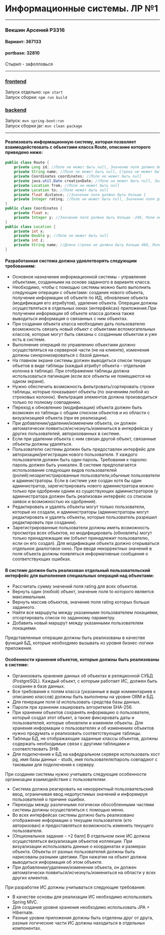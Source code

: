 # Информационные системы. ЛР №1  
   

----

### Векшин Арсений P3316
#### Вариант: 367133
#### portbase: 32810
Стырил - зафолловься

----

### [frontend](https://github.com/ArsenyVekshin/ITMO/tree/master/IS/lab1/lab1_frontend)   
Запуск отдельно: `npm start`  
Запуск сборки: `npm run build`  


### [backend](https://github.com/ArsenyVekshin/ITMO/tree/master/IS/lab1/lab1_backend)   
Запуск: `mvn spring-boot:run`  
Запуск сборки jar: `mvn clean package`

----

#### Реализовать информационную систему, которая позволяет взаимодействовать с объектами класса Route, описание которого приведено ниже:
```java
public class Route {
    private Long id; //Поле не может быть null, Значение поля должно быть больше 0, Значение этого поля должно быть уникальным, Значение этого поля должно генерироваться автоматически
    private String name; //Поле не может быть null, Строка не может быть пустой
    private Coordinates coordinates; //Поле не может быть null
    private java.util.Date creationDate; //Поле не может быть null, Значение этого поля должно генерироваться автоматически
    private Location from; //Поле не может быть null
    private Location to; //Поле может быть null
    private float distance; //Значение поля должно быть больше 1
    private Integer rating; //Поле не может быть null, Значение поля должно быть больше 0
}
public class Coordinates {
    private float x;
    private Integer y; //Значение поля должно быть больше -240, Поле не может быть null
}
public class Location {
    private int x;
    private Double y; //Поле не может быть null
    private int z;
    private String name; //Длина строки не должна быть больше 468, Поле не может быть null
}
```

#### Разработанная система должна удовлетворять следующим требованиям:
 - Основное назначение информационной системы - управление объектами, созданными на основе заданного в варианте класса.
 - Необходимо, чтобы с помощью системы можно было выполнить следующие операции с объектами: создание нового объекта, получение информации об объекте по ИД, обновление объекта (модификация его атрибутов), удаление объекта. Операции должны осуществляться в отдельных окнах (интерфейсах) приложения.При получении информации об объекте класса должна также выводиться информация о связанных с ним объектах.
 - При создании объекта класса необходимо дать пользователю возможность связать новый объект с объектами вспомогательных классов, которые могут быть связаны с созданным объектом и уже есть в системе.
 - Выполнение операций по управлению объектами должно осуществляться на серверной части (не на клиенте), изменения должны синхронизироваться с базой данных.
 - На главном экране системы должен выводиться список текущих объетов в виде таблицы (каждый атрибут объекта - отдельная колонка в таблице). При отображении таблицы должна использоваться пагинация (если все объекты не помещаются на одном экране).
 - Нужно обеспечить возможность фильтровать/сортировать строки таблицы, которые показывают объекты (по значениям любой из строковых колонок). Фильтрация элементов должна производиться только по полному совпадению.
 - Переход к обновлению (модификации) объекта должен быть возможен из таблицы с общим списком объектов и из области с визуализацией объекта (при ее реализации).
 - При добавлении/удалении/изменении объекта, он должен автоматически появиться/исчезнуть/измениться в интерфейсах у других пользователей, авторизованных в системе.
 - Если при удалении объекта с ним связан другой объект, связанные объекты должны удаляться.
 - Пользователю системы должен быть предоставлен интерфейс для авторизации/регистрации нового пользователя. У каждого пользователя должен быть один пароль. Требования к паролю: пароль должен быть уникален. В системе предполагается использование следующих видов пользователей (ролей):незарегистрированные пользователи,обычные пользователи и администраторы. Если в системе уже создан хотя бы один администратор, зарегистрировать нового администратора можно только при одобрении одним из существующих администраторов (у администратора должен быть реализован интерфейс со списком заявок и возможностью их одобрения).
 - Редактировать и удалять объекты могут только пользователи, которые их создали, и администраторы (администраторы могут редактировать и удалять объекты, которые пользователь разрешил редактировать при создании).
 - Зарегистрированные пользователи должны иметь возможность просмотра всех объектов, но модифицировать (обновлять) могут только принадлежащие им (объект принадлежит пользователю, если он его создал). Для модификации объекта должно открываться отдельное диалоговое окно. При вводе некорректных значений в поля объекта должны появляться информативные сообщения о соответствующих ошибках.


#### В системе должен быть реализован отдельный пользовательский интерфейс для выполнения специальных операций над объектами:
 - Рассчитать сумму значений поля rating для всех объектов.
 - Вернуть один (любой) объект, значение поля to которого является максимальным.
 - Вернуть массив объектов, значение поля rating которых больше заданного.
 - Найти все маршруты между указанными пользователем локациями, отсортировать список по заданному параметру.
 - Добавить новый маршрут между указанными пользователем локациями.

Представленные операции должны быть реализованы в качестве функций БД, которые необходимо вызывать из уровня бизнес-логики приложения.

#### Особенности хранения объектов, которые должны быть реализованы в системе:
 - Организовать хранение данных об объектах в реляционной СУБД (PostgreSQL). Каждый объект, с которым работает ИС, должен быть сохранен в базе данных.
 - Все требования к полям класса (указанные в виде комментариев к описанию классов) должны быть выполнены на уровне ORM и БД.
 - Для генерации поля id использовать средства базы данных.
 - Пароли при хранении хэшировать алгоритмом SHA-256.
 - При хранении объектов сохранять информацию о пользователе, который создал этот объект, а также фиксировать даты и пользователей, которые обновляли и изменяли объекты. Для хранения информации о пользователях и об изменениях объектов нужно продумать и реализовать соответствующие таблицы.
 - Таблицы БД, не отображающие заданные классы объектов, должны содержать необходимые связи с другими таблицами и соответствовать 3НФ.
 - Для подключения к БД на кафедральном сервере использовать хост pg, имя базы данных - studs, имя пользователя/пароль совпадают с таковыми для подключения к серверу.


При создании системы нужно учитывать следующие особенности организации взаимодействия с пользователем:
 - Система должна реагировать на некорректный пользовательский ввод, ограничивая ввод недопустимых значений и информируя пользователей о причине ошибки.
 - Переходы между различными логически обособленными частями системы должны осуществляться с помощью меню.
 - Во всех интерфейсах системы должно быть реализовано отображение информации о текущем пользователе (кто авторизован) и предоставляться возможность изменить текущего пользователя.
 - [Опциональное задание - +2 балл] В отдельном окне ИС должна осуществляться визуализация объектов коллекции. При визуализации использовать данные о координатах и размерах объекта. Объекты от разных пользователей должны быть нарисованы разными цветами. При нажатии на объект должна выводиться информация об этом объекте.
 - При добавлении/удалении/изменении объекта, он должен автоматически появиться/исчезнуть/измениться на области у всех других клиентов.

При разработке ИС должны учитываться следующие требования:
 - В качестве основы для реализации ИС необходимо использовать Spring MVC.
 - Для создания уровня хранения необходимо использовать JPA + Hibernate.
 - Разные уровни приложения должны быть отделены друг от друга, разные логические части ИС должны находиться в отдельных компонентах.
